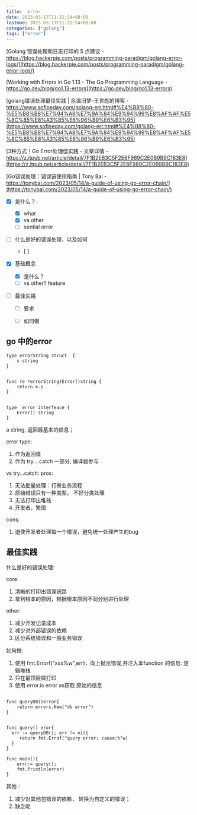 ```yaml
---
title:  error
date: 2023-03-17T11:21:54+08:00
lastmod: 2023-03-17T11:21:54+08:00
categories: ["golang"]
tags: ["error"]
---
```


[Golang 错误处理和日志打印的 5 点建议 - https://blog.hackerpie.com/posts/programming-paradigm/golang-error-logs/](https://blog.hackerpie.com/posts/programming-paradigm/golang-error-logs/)

[Working with Errors in Go 1.13 - The Go Programming Language - https://go.dev/blog/go1.13-errors](https://go.dev/blog/go1.13-errors)


[golang错误处理最佳实践 | 余温旧梦-王世彪的博客 - https://www.sofineday.com/golang-err.html#%E4%B8%80-%E5%B8%B8%E7%94%A8%E7%9A%84%E9%94%99%E8%AF%AF%E5%8C%85%E8%A3%85%E6%96%B9%E6%B3%95](https://www.sofineday.com/golang-err.html#%E4%B8%80-%E5%B8%B8%E7%94%A8%E7%9A%84%E9%94%99%E8%AF%AF%E5%8C%85%E8%A3%85%E6%96%B9%E6%B3%95)

[3种方式！Go Error处理佳实践 - 文章详情 - https://z.itpub.net/article/detail/7F1B2EB3C5F2E6F989C2E0B9B9C183E8](https://z.itpub.net/article/detail/7F1B2EB3C5F2E6F989C2E0B9B9C183E8)

[Go错误处理：错误链使用指南 | Tony Bai - https://tonybai.com/2023/05/14/a-guide-of-using-go-error-chain/](https://tonybai.com/2023/05/14/a-guide-of-using-go-error-chain/)

- [x] 是什么？
	- [x] what
	- [x] vs other
	- [ ] sential error 
- [ ] 什么是好的错误处理，以及如何  
	- [ ] 



- [x] 基础概念
	- [x] 是什么？
	- [ ] vs other? feature 

- [ ]  最佳实践
	- [ ] 要求 
	- [ ] 如何做







## go 中的error 

```
type errorString struct  {
	s string 
}


func (e *errorString)Error()string {
	return e.s
}


type  error interfeace {
	Error() string 
}

```
a string, 返回最基本的信息； 


error type:

1.  作为返回值
2.  作为 try....catch 一部分, 编译器参与 



vs  try...catch:
pros:
1. 无法批量处理：打断业务流程
2. 原始错误只有一种类型， 不好分类处理
3.  无法打印出堆栈 
4. 开发者，繁琐 

cons:
1. 迫使开发者处理每一个错误，避免统一处理产生的bug
##  最佳实践 
什么是好的错误处理:  


core:
1. 清晰的打印出错误链路
2. 拿到根本的原因，根据根本原因不同分别进行处理 



other:
1. 减少开发记录成本
2. 减少对外部错误的依赖
3. 区分系统错误和一般业务错误


如何做:
1. 使用 fmt.Errorf("xxx%w",err)，向上抛出错误,并注入本function 的信息: 逻辑堆栈
2. 只在最顶层做打印  
3. 使用 error.is error as获取 原始的信息 

```

func queryDB()error{
	return errors.New("db error")
}


func query() eror{
  err := queryDB(); err != nil{
	 return fmt.Errof("query error; cause:%"w)
  }
}

func main(){
	errr:= query();
	fmt.Println(error)
}

```

其他：
1. 减少对其他包错误的依赖， 转换为自定义的错误；  
2. 缺乏呢







